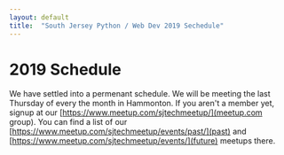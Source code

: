 ```yaml
---
layout: default
title:  "South Jersey Python / Web Dev 2019 Sechedule"
---
```


# 2019 Schedule

We have settled into a permenant schedule. We will be meeting the last Thursday of every the month in Hammonton. 
If you aren't a member yet, signup at our [https://www.meetup.com/sjtechmeetup/](meetup.com group). 
You can find a list of our [https://www.meetup.com/sjtechmeetup/events/past/](past) 
and [https://www.meetup.com/sjtechmeetup/events/](future) meetups there.
